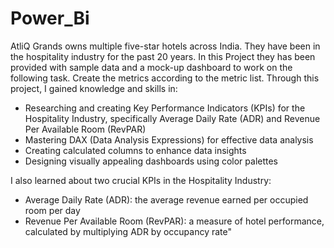 # Power_Bi
AtliQ Grands owns multiple five-star hotels across India. They have been in the hospitality industry for the past 20 years. 
In this Project they has been provided with sample data and a mock-up dashboard to work on the following task. 
Create the metrics according to the metric list.
Through this project, I gained knowledge and skills in:
- Researching and creating Key Performance Indicators (KPIs) for the Hospitality Industry, specifically Average Daily Rate (ADR) and Revenue Per Available Room (RevPAR)
- Mastering DAX (Data Analysis Expressions) for effective data analysis
- Creating calculated columns to enhance data insights
- Designing visually appealing dashboards using color palettes

I also learned about two crucial KPIs in the Hospitality Industry:

- Average Daily Rate (ADR): the average revenue earned per occupied room per day
- Revenue Per Available Room (RevPAR): a measure of hotel performance, calculated by multiplying ADR by occupancy rate"
